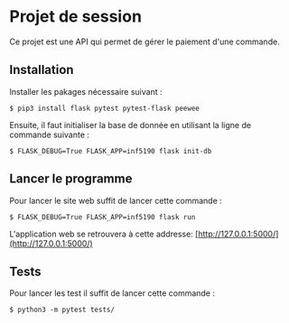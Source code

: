 # Projet de session

Ce projet est une API qui permet de gérer le paiement d'une commande.  

## Installation

Installer les pakages nécessaire suivant : 
```
$ pip3 install flask pytest pytest-flask peewee
```

Ensuite, il faut initialiser la base de donnée en utilisant la ligne de commande suivante : 
 ```
$ FLASK_DEBUG=True FLASK_APP=inf5190 flask init-db

 ```
 

## Lancer le programme
Pour lancer le site web suffit de lancer cette commande : 

```
$ FLASK_DEBUG=True FLASK_APP=inf5190 flask run
```
L'application web se retrouvera à cette addresse: [http://127.0.0.1:5000/](http://127.0.0.1:5000/)



## Tests
Pour lancer les test il suffit de lancer cette commande :

```
$ python3 -m pytest tests/
```

